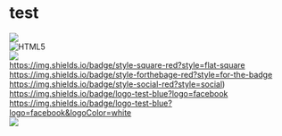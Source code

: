 # test



![](https://img.shields.io/badge/style-plastic-red?style=plastic) <br>
![HTML5](https://img.shields.io/badge/HTML5-CSS3-blue)<BR>
![](https://img.shields.io/badge/style-flat-red?style=flat)<br>
https://img.shields.io/badge/style-square-red?style=flat-square<br>
https://img.shields.io/badge/style-forthebage-red?style=for-the-badge<br>
https://img.shields.io/badge/style-social-red?style=social)<br>
https://img.shields.io/badge/logo-test-blue?logo=facebook<br>
https://img.shields.io/badge/logo-test-blue?logo=facebook&logoColor=white<br>
![](https://img.shields.io/badge/logo-test-blue?logo=facebook&logoColor=white&logoWidth=40)<br>
